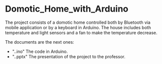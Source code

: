 # Domotic_Home_with_Arduino
The project consists of a domotic home controlled both by Bluetooth via mobile application or by a keyboard in Arduino. The house includes both temperature and light sensors and a fan to make the temperature decrease. 

The documents are the next ones:
- "..ino" The code in Arduino.
- "..pptx" The presentation of the project to the professor.
